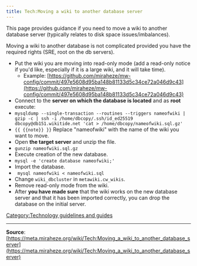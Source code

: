 ```yaml
---
title: Tech:Moving a wiki to another database server
---
```


This page provides guidance if you need to move a wiki to another database server (typically relates to disk space issues/imbalances).

Moving a wiki to another database is not complicated provided you have the required rights (SRE, root on the db servers).

* Put the wiki you are moving into read-only mode (add a read-only notice if you'd like, especially if it is a large wiki, and it will take time).
   * Example: [https://github.com/miraheze/mw-config/commit/497e5608d95ba148b81133d5c34ce72a046d9c43](https://github.com/miraheze/mw-config/commit/497e5608d95ba148b81133d5c34ce72a046d9c43)
* Connect to the **server on which the database is located** and as **root** execute:
* `mysqldump --single-transaction --routines --triggers nameofwiki | gzip -c | ssh -i /home/dbcopy/.ssh/id_ed25519 dbcopy@db151.wikitide.net 'cat > /home/dbcopy/nameofwiki.sql.gz'`
* `{{ {{note}} }}` Replace "nameofwiki" with the name of the wiki you want to move.
* Open **the target server** and unzip the file.
* `gunzip nameofwiki.sql.gz`
* Execute creation of the new database.
* `mysql -e 'create database nameofwiki;'`
* Import the database.
* ` mysql nameofwiki < nameofwiki.sql`
* Change `wiki_dbcluster` in `metawiki.cw_wikis`.
* Remove read-only mode from the wiki.
* After **you have made sure** that the wiki works on the new database server and that it has been imported correctly, you can drop the database on the initial server.

[Category:Technology guidelines and guides](https://meta.miraheze.org/wiki/Category:Technology_guidelines_and_guides)

----
**Source**: [https://meta.miraheze.org/wiki/Tech:Moving_a_wiki_to_another_database_server](https://meta.miraheze.org/wiki/Tech:Moving_a_wiki_to_another_database_server)